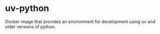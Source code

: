 # uv-python
Docker image that provides an environment for development using uv and older versions of python.

